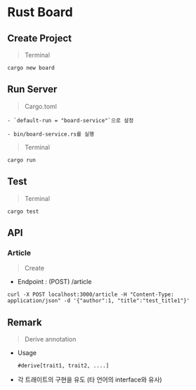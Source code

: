# Rust Board

## Create Project

> Terminal

`cargo new board`

## Run Server

> Cargo.toml

    - `default-run = "board-service"`으로 설정
    
    - bin/board-service.rs를 실행

> Terminal

`cargo run`

## Test

> Terminal

`cargo test`

## API

### Article

> Create

- Endpoint : (POST) /article

`curl -X POST localhost:3000/article -H "Content-Type: application/json" -d '{"author":1, "title":"test_title1"}'`

## Remark

> Derive annotation

- Usage

    `#derive[trait1, trait2, ....]`

- 각 트래이트의 구현을 유도 (타 언어의 interface와 유사)

